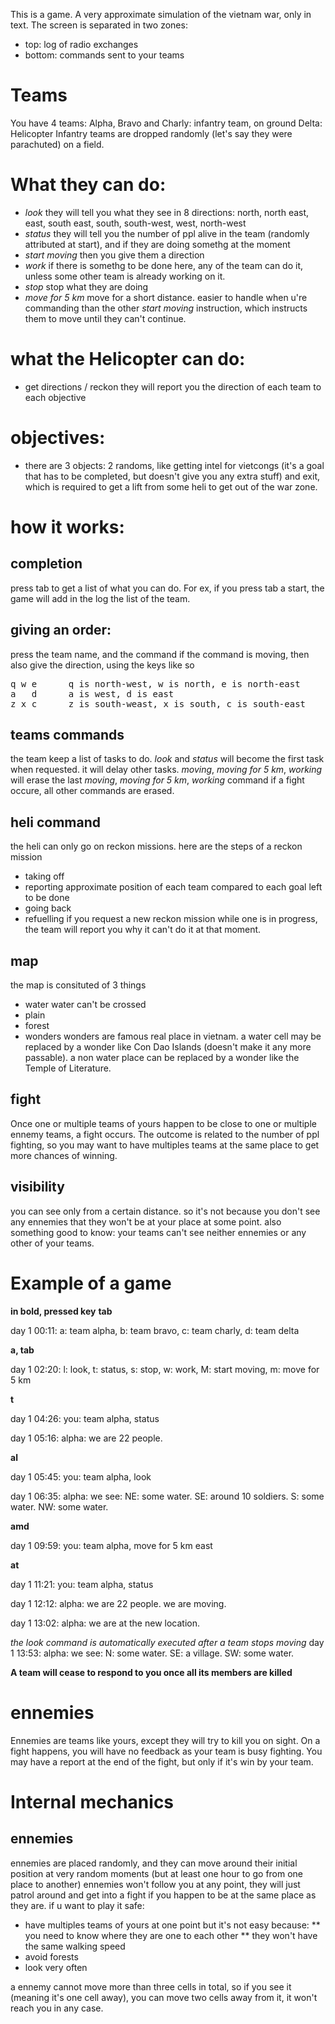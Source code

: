 This is a game. A very approximate simulation of the vietnam war, only in text.
The screen is separated in two zones: 
* top: log of radio exchanges
* bottom: commands sent to your teams
  
# Teams
You have 4 teams:
  Alpha, Bravo and Charly: infantry team, on ground
  Delta: Helicopter
  Infantry teams are dropped randomly (let's say they were parachuted) on a field.

# What they can do:
* *look* they will tell you what they see in 8 directions: north, north east, east, south east, south, south-west, west, north-west
* *status* they will tell you the number of ppl alive in the team (randomly attributed at start), and if they are doing somethg at the moment
* *start moving* then you give them a direction
* *work* if there is somethg to be done here, any of the team can do it, unless some other team is already working on it.
* *stop* stop what they are doing
* *move for 5 km* move for a short distance. easier to handle when u're commanding than the other *start moving* instruction, which instructs them to move until they can't continue.

# what the Helicopter can do:
* get directions / reckon
they will report you the direction of each team to each objective

# objectives:
* there are 3 objects: 
2 randoms, like getting intel for vietcongs (it's a goal that has to be completed, but doesn't give you any extra stuff)
and exit, which is required to get a lift from some heli to get out of the war zone.

# how it works:
## completion
press tab to get a list of what you can do.
For ex, if you press tab a start, the game will add in the log the list of the team.
## giving an order:
press the team name, and the command
if the command is moving, then also give the direction, using the keys like so

<pre>
q w e      q is north-west, w is north, e is north-east
a   d      a is west, d is east
z x c      z is south-weast, x is south, c is south-east
</pre>
## teams commands
the team keep a list of tasks to do.
*look* and *status* will become the first task when requested. it will delay other tasks.
*moving*, *moving for 5 km*, *working* will erase the last *moving*, *moving for 5 km*, *working* command
if a fight occure, all other commands are erased.
## heli command
the heli can only go on reckon missions. here are the steps of a reckon mission
* taking off
* reporting approximate position of each team compared to each goal left to be done
* going back
* refuelling
if you request a new reckon mission while one is in progress, the team will report you why it can't do it at that moment.
## map
the map is consituted of 3 things
* water
water can't be crossed
* plain
* forest
* wonders
wonders are famous real place in vietnam. a water cell may be replaced by a wonder like Con Dao Islands (doesn't make it any more passable). a non water place can be replaced by a wonder like the Temple of Literature. 
## fight
Once one or multiple teams of yours happen to be close to one or multiple ennemy teams, a fight occurs.
The outcome is related to the number of ppl fighting, so you may want to have multiples teams at the same place to get more chances of winning.
## visibility
you can see only from a certain distance. so it's not because you don't see any ennemies that they won't be at your place at some point.
also something good to know: your teams can't see neither ennemies or any other of your teams.

# Example of a game

**in bold, pressed key**
**tab**

day 1 00:11: a: team alpha, b: team bravo, c: team charly, d: team delta

**a, tab**

day 1 02:20: l: look, t: status, s: stop, w: work, M: start moving, m: move for 5 km

**t**

  day 1 04:26: you: team alpha, status
  
day 1 05:16: alpha: we are 22 people.

**al**

  day 1 05:45: you: team alpha, look
  
day 1 06:35: alpha: we see: NE: some water. SE: around 10 soldiers. S: some water. NW: some water.

**amd**

  day 1 09:59: you: team alpha, move for 5 km east
  
**at**

  day 1 11:21: you: team alpha, status
  
day 1 12:12: alpha: we are 22 people. we are moving.

day 1 13:02: alpha: we are at the new location.

*the look command is automatically executed after a team stops moving*
day 1 13:53: alpha: we see: N: some water. SE: a village. SW: some water.

**A team will cease to respond to you once all its members are killed**

# ennemies
Ennemies are teams like yours, except they will try to kill you on sight.
On a fight happens, you will have no feedback as your team is busy fighting.
You may have a report at the end of the fight, but only if it's win by your team.

# Internal mechanics
## ennemies
ennemies are placed randomly, and they can move around their initial position at very random moments (but at least one hour to go from one place to another)
ennemies won't follow you at any point, they will just patrol around and get into a fight if you happen to be at the same place as they are.
if u want to play it safe:

* have multiples teams of yours at one point
but it's not easy because: 
** you need to know where they are one to each other
** they won't have the same walking speed
* avoid forests
* look very often

a ennemy cannot move more than three cells in total, so if you see it (meaning it's one cell away), you can move two cells away from it, it won't reach you in any case.
